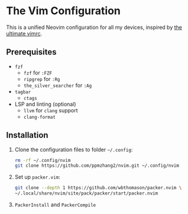# The Vim Configuration

This is a unified Neovim configuration for all my devices, inspired by
[the ultimate vimrc](https://github.com/amix/vimrc).

## Prerequisites

- `fzf`
  - `fzf` for `:FZF`
  - `ripgrep` for `:Rg`
  - `the_silver_searcher` for `:Ag`
- `tagbar`
  - `ctags`
- LSP and linting (optional)
  - `llvm` for `clang` support
  - `clang-format`

## Installation

1. Clone the configuration files to folder `~/.config`:

   ```sh
   rm -rf ~/.config/nvim
   git clone https://github.com/ppmzhang2/nvim.git ~/.config/nvim
   ```

2. Set up `packer.vim`:

   ```sh
   git clone --depth 1 https://github.com/wbthomason/packer.nvim \
   ~/.local/share/nvim/site/pack/packer/start/packer.nvim
   ```

4. `PackerInstall` and `PackerCompile`
